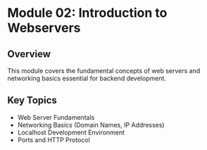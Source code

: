 # Module 02: Introduction to Webservers

## Overview

This module covers the fundamental concepts of web servers and networking basics essential for backend development.

## Key Topics

- Web Server Fundamentals
- Networking Basics (Domain Names, IP Addresses)
- Localhost Development Environment
- Ports and HTTP Protocol
